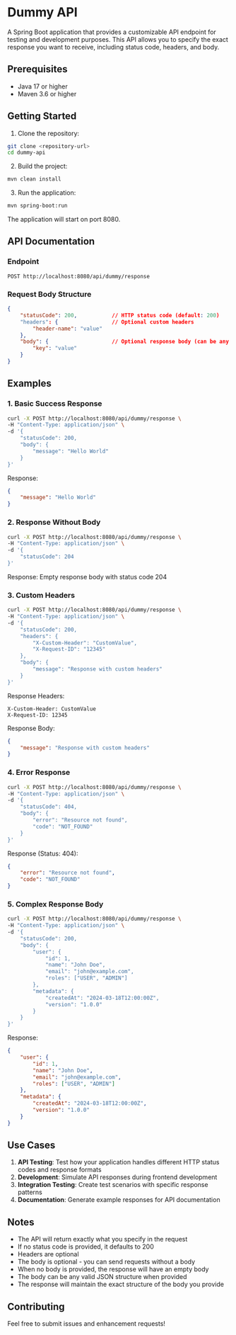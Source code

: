 # Dummy API

A Spring Boot application that provides a customizable API endpoint for testing and development purposes. This API allows you to specify the exact response you want to receive, including status code, headers, and body.

## Prerequisites

- Java 17 or higher
- Maven 3.6 or higher

## Getting Started

1. Clone the repository:
```bash
git clone <repository-url>
cd dummy-api
```

2. Build the project:
```bash
mvn clean install
```

3. Run the application:
```bash
mvn spring-boot:run
```

The application will start on port 8080.

## API Documentation

### Endpoint

```
POST http://localhost:8080/api/dummy/response
```

### Request Body Structure

```json
{
    "statusCode": 200,           // HTTP status code (default: 200)
    "headers": {                 // Optional custom headers
        "header-name": "value"
    },
    "body": {                    // Optional response body (can be any valid JSON)
        "key": "value"
    }
}
```

## Examples

### 1. Basic Success Response
```bash
curl -X POST http://localhost:8080/api/dummy/response \
-H "Content-Type: application/json" \
-d '{
    "statusCode": 200,
    "body": {
        "message": "Hello World"
    }
}'
```

Response:
```json
{
    "message": "Hello World"
}
```

### 2. Response Without Body
```bash
curl -X POST http://localhost:8080/api/dummy/response \
-H "Content-Type: application/json" \
-d '{
    "statusCode": 204
}'
```

Response: Empty response body with status code 204

### 3. Custom Headers
```bash
curl -X POST http://localhost:8080/api/dummy/response \
-H "Content-Type: application/json" \
-d '{
    "statusCode": 200,
    "headers": {
        "X-Custom-Header": "CustomValue",
        "X-Request-ID": "12345"
    },
    "body": {
        "message": "Response with custom headers"
    }
}'
```

Response Headers:
```
X-Custom-Header: CustomValue
X-Request-ID: 12345
```

Response Body:
```json
{
    "message": "Response with custom headers"
}
```

### 4. Error Response
```bash
curl -X POST http://localhost:8080/api/dummy/response \
-H "Content-Type: application/json" \
-d '{
    "statusCode": 404,
    "body": {
        "error": "Resource not found",
        "code": "NOT_FOUND"
    }
}'
```

Response (Status: 404):
```json
{
    "error": "Resource not found",
    "code": "NOT_FOUND"
}
```

### 5. Complex Response Body
```bash
curl -X POST http://localhost:8080/api/dummy/response \
-H "Content-Type: application/json" \
-d '{
    "statusCode": 200,
    "body": {
        "user": {
            "id": 1,
            "name": "John Doe",
            "email": "john@example.com",
            "roles": ["USER", "ADMIN"]
        },
        "metadata": {
            "createdAt": "2024-03-18T12:00:00Z",
            "version": "1.0.0"
        }
    }
}'
```

Response:
```json
{
    "user": {
        "id": 1,
        "name": "John Doe",
        "email": "john@example.com",
        "roles": ["USER", "ADMIN"]
    },
    "metadata": {
        "createdAt": "2024-03-18T12:00:00Z",
        "version": "1.0.0"
    }
}
```

## Use Cases

1. **API Testing**: Test how your application handles different HTTP status codes and response formats
2. **Development**: Simulate API responses during frontend development
3. **Integration Testing**: Create test scenarios with specific response patterns
4. **Documentation**: Generate example responses for API documentation

## Notes

- The API will return exactly what you specify in the request
- If no status code is provided, it defaults to 200
- Headers are optional
- The body is optional - you can send requests without a body
- When no body is provided, the response will have an empty body
- The body can be any valid JSON structure when provided
- The response will maintain the exact structure of the body you provide

## Contributing

Feel free to submit issues and enhancement requests! 